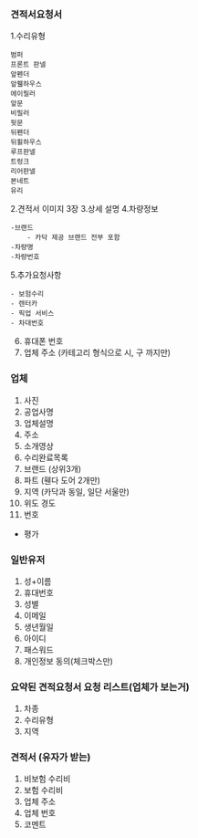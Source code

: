### 견적서요청서
1.수리유형
```
범퍼
프론트 판넬
앞펜더
앞휄하우스
에이필러
앞문
비필러
뒷문
뒤펜더
뒤휠하우스
루프판넬
트렁크
리어판넬
본네트
유리
```
2.견적서 이미지 3장
3.상세 설명
4.차량정보
```
-브랜드
	- 카닥 제공 브랜드 전부 포함
-차량명
-차량번호
```
5.추가요청사항
```
- 보험수리
- 렌터카
- 픽업 서비스
- 차대번호
```
6. 휴대폰 번호
7. 업체 주소 (카테고리 형식으로 시, 구 까지만)

### 업체
1. 사진 
2. 공업사명
3. 업체설명
4. 주소
5. 소개영상
6. 수리완료목록
7. 브랜드 (상위3개)
8. 파트 (휀다 도어 2개만)
9. 지역 (카닥과 동일, 일단 서울만)
10. 위도 경도
11. 번호
+ 평가

### 일반유저
1. 성+이름
2. 휴대번호
3. 성별
4. 이메일
5. 생년월일
6. 아이디
7. 패스워드
8. 개인정보 동의(체크박스만)

### 요약된 견적요청서 요청 리스트(업체가 보는거)
1. 차종
2. 수리유형
3. 지역

### 견적서 (유자가 받는)
1. 비보험 수리비
2. 보험 수리비
3. 업체 주소
4. 업체 번호 
5. 코멘트


